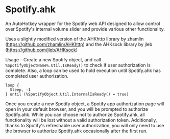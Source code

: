 # Spotify.ahk
An AutoHotkey wrapper for the Spotify web API designed to allow control over Spotify's internal volume slider and provide various other functionality.

Uses a slightly modified version of the AHKhttp library by zhamlin (https://github.com/zhamlin/AHKhttp) and the AHKsock library by jleb (https://github.com/jleb/AHKsock)


Usage - 
Create a new Spotify object, and call `%SpotifyObjectName%.Util.IsReady()` to check if user authorization is complete.
Also, a loop can be used to hold execution until Spotify.ahk has completed user authorization.
```
loop {
  Sleep, -1
} until (%SpotifyObject.Util.InternalIsReady() = true)
```
Once you create a new Spotify object, a Spotify app authorization page will open in your default browser, and you will be prompted to authorize Spotify.ahk. 
While you can choose not to authorize Spotify.ahk, all functionality will be lost without a valid authorization token. Additionally, thanks to Spotify's refreshable user authorization, you will only need to use the browser to authorize Spotify.ahk occasionally after the first run.
